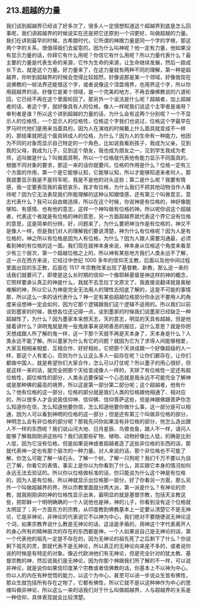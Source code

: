 ## 213.超越的力量
我们谈到超越界已经谈了好多次了，很多人一定很想知道这个超越界到底是怎么回事呢，我们讲超越界的时候说实在还是把它还原到一个词更好，叫做超越的力量。我们在讲到最早的时候，古希腊时代，它所谓的神跟力量是同一个字的字根，那这两个字的关系，很值得我们去留意的。因为什么叫神呢？他一定有力量，他如果没有显示力量的话，你拜它有什么用呢？你信它有什么用呢？所以力量代表什么？最主要的力量是代表生命的来源，它作为生命的来源，让生命继续发展，然后一路成长下去，就是这个力量。好力量来了，在这力量就有两种不同的理解，第一种是超越界，你听到超越界的时候会觉得比较超然，好像说那是某一个领域，好像我现在说佛教的一帧法界还能借这个字，或者说像这个涅盘境界，也用界这个字，所以你用超越界的话，好像它是某个领域，是一个完美的地方，不再去像佛教说的六道轮回，它已经不再在这个里面轮回了。那另外一个说法是什么呢？超越者，加上超越者的话，者这个字，就好像具有人的位格，像人一样呢我们说这个主宰者是谁呀？审判者是谁？所以这个讲到超越的力量的话，为什么会有这两个分别呢？一个不显示人的位格性，一个显示人的位格性，位格这个字我们也说过，位格这个字最早在罗马时代他们是用来当面具的，因为人在演戏的时候戴上什么面具就变成不一样的，那结果就把这个面具转成人的位格，为什么？因为人的生命有一种能力，他因为不同的对象而显示自己特定的一个角色，比如说我看到孩子，我成为父亲，见到我的父母，我成为儿子，见到这个朋友，我也成为朋友之一，见到学生我成为老师，这叫做是什么？叫做面具啊，所以一个位格就代表他有能力显示不同面具的，根据不同对象的要求，那这一来的话你就要问，位格的作用是什么？位格一定有三个方面的作用，第一个是它能够认知，它能够认知，所以才能够知道来者何人，那我就要显示我是不是将军呢，我是不是他的对头这些；第二是什么呢？我要有情感，我一定要表现我的喜怒哀乐，我才有位格，为什么我们不把其他动物当作人看待呢？因为它无法表现我们所能理解的这种认知跟情感，还有第三个叫做意志，意志代表什么？我可以自由做选择，所以在这个时候，你说神是有位格的，神好像能够知、有感情、也有他的意志，这样一个神叫做有位格的神。所以呢你说这个超越者，代表这个者就是有位格的神的意思，另一方面超越界就代表这个界它没有位格的意思，这是简单的分辨，好，问题来了，为什么要把神当作是有位格的，神又不是像人一样，但是我们对人的理解我们要说清楚，神为什么有位格呢？因为人是有位格的，神之所以有位格是因为人有位格，为什么？因为人跟人需要沟通最，必须看到神的有位格的这一面。我们现在就神本身来说，神本身从位格这个角度来看至少有三个层次，第一个超越位格之上的，所以神有某些地方我们人类永远不了解，这一点在西方来说，它经过中世纪 1000 多年的信仰天主教，后面以及他中间过程里面出现的东正教，后面在 1517 年宗教改革出现了基督教、新教，那么这一来的话我们就要问了，即使是这么长时期的信仰一个像耶稣基督是神这样的神的概念，它照样要承认真正的神是什么，我就不去念拉丁文原文了，我直接说翻译就是奥秘难解的神，所以它认为神是完全无法用人的理性去彻底了解的，这是不可能的事情那，所以这么一来的话代表什么？神一定有某些超越位格部分你永远不要用人的角度来设想神一定会如何，因为它那个逻辑跟我们这个逻辑不适用的。所以我们以前谈到墨家的时候，我想各位还记得一点，谈到墨家的时候我们说墨家已经缺乏一种超越性了，为什么？因为墨家本来想天志，天的意志，明显的天具有超越，但是他接着讲什么？讲明鬼就是用一些鬼故事来说明善恶的报应，这什么意思？就是你把天想成跟人所了解的鬼一样，这一下那个天就不再是天本身了，天本身是什么？人类永远不能了解。所以墨家为什么有它的问题？就因为它为了求得人间能够相爱，大家互相相亲相爱、互相合作、好好相处，它把那个天讲成跟一个好像超级的人一样，那这个人有爱心，否则为什么让这么多人一起存在呢？让你们都存在，让你们都做中国人，就是希望你们大家合作，怎么可以打仗呢？所以墨子的用心很好，但是这样一来的话，就完全把那个天给变成像人一样的，天除了有位格性一定还有超位格性，超位格性的部分，人类永远要保留一个心态就是我永远不可能完全了解神或是那种佛的最高的境界，所以这是第一部分第二部分呢；这个超越者，他有什么？他有位格的这一部分，位格的部分就是我们人类的位格跟他相通了、相对应的，所以很多人才会说我信仰神、信仰佛、信仰菩萨这些，但是神跟佛跟菩萨你怎么知道你在信，怎么知道他要你信，怎么知道他要你做什么事，这一部分是可以相通，因为人可以看到神明的位格的这一部分；但是还有第三个叫做非位格的部分，神明怎么会有非位格的部分呢？那我先问你如果没有非位格的部分，他怎么造出跟人不一样的东西呢？我们说山河大地、日月星辰、鸟兽虫鱼，跟人不一样，请问人能够了解我刚刚讲这些吗？我们说那些矿物、植物、动物好像比人低，的确是比别人低，因为它没有位格，但是如果说神或者超越者造了这些非位格的东西的话，那就代表神一定也有那个层次的一种力量。对人来说的话，那个非位格也不可能了解，你怎么可能了解一块石头，了解一个树，了解一只狗呢？我们千万不要以为自己了解，你看它的表情，事实上是你以为你看到了什么，其实跟它本身的情况如何永远无法去验证的。所以你以位格做标准的话，你只能说为什么这个神是有位格的，因为人是有位格，所以神就显示出位格那一部分，好了你看另一方面，那么另外一个叫做超越界的界，所以宗教里面就分两大派，第一派是什么？有神论的宗教，就我刚刚讲的神的位格性显示出来，最明显的就是基督宗教，包括天主教这些，把耶稣一个明明确确的一个人说他也是神，神的儿子，你看到没有这个位格就太明显了；另一方面东方的宗教，从印度教到佛教基本上一定要认清楚它不是无神论，它是非神论，非神论的代表说它不以神为中心，我们绝对不要随便说无神论这个词，如果宗教界说什么教是无神论的话，这话是矛盾的，用神这个字代表离开人的身心所有的精神层次的存在的东西都是神，一个人如果说自己是无神论的话，第一个代表他的祖先一定是不存在的，因为无神论的祖先死了之后剩下了什么？你说剩下祖先的灵，那就代表不是无神论，所以真正的无神论向来是不多的，或者说你说的时候是有特定的对象。像近代欧洲他们有无神论，但是完全针对的犹太教、基督宗教的神，然后说我们是无神论，因为你那个神跟我们所了解的不一样，可以说非神论，就是说你如果信印度某个宗教或者信佛教的话，你基本上不以神为中心，你以人的内在有种觉悟的能力，以这个为中心，甚至可以进一步说众生皆有佛性，那众生就包括所有存在之物了，它都有佛性，所以它就不是以这种神作为中心的思维叫做非神论，所以这么一来的话我们对于什么叫做超越界，人与超越界的关系是一种信仰，具体表现就会比较清楚。

